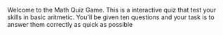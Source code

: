 Welcome to the Math Quiz Game. This is a interactive quiz that test your skills in basic aritmetic. You'll be given ten questions and your task is to answer them correctly as quick as possible
